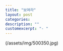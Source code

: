 ```yaml
---
title: "보여라"
layout: post
categories: 
description: ""
customexcerpt: "- "
---
```


(/assets/img/500350.jpg)
